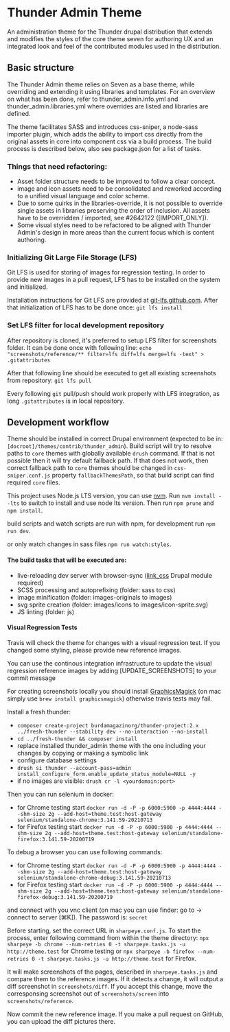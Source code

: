 # Thunder Admin Theme

An administration theme for the Thunder drupal distribution that extends and
modifies the styles of the core theme seven for authoring UX and an integrated
look and feel of the contributed modules used in the distribution.

## Basic structure

The Thunder Admin theme relies on Seven as a base theme, while overriding and extending it using libraries and
templates. For an overview on what has been done, refer to thunder_admin.info.yml and thunder_admin.libraries.yml where
overrides are listed and libraries are defined.

The theme facilitates SASS and introduces css-sniper, a node-sass importer plugin, which adds the ability to import css
directly from the original assets in core into component css via a build process. The build process is described below,
also see package.json for a list of tasks.

### Things that need refactoring:
* Asset folder structure needs to be improved to follow a clear concept.
* image and icon assets need to be consolidated and reworked according to a unified visual language and color scheme.
* Due to some quirks in the libraries-override, it is not possible to override single assets in libraries preserving
  the order of inclusion. All assets have to be overridden / imported, see #2642122 ([IMPORT_ONLY]).
* Some visual styles need to be refactored to be aligned with Thunder Admin's design in more areas than the current
  focus which is content authoring.

### Initializing Git Large File Storage (LFS)
Git LFS is used for storing of images for regression testing. In order to provide new images in a pull request, LFS has
to be installed on the system and initialized.

Installation instructions for Git LFS are provided at [git-lfs.github.com](https://git-lfs.github.com/).
After that initialization of LFS has to be done once: ``git lfs install``


### Set LFS filter for local development repository

After repository is cloned, it's preferred to setup LFS filter for screenshots folder. It can be done once with following line:
```echo "screenshots/reference/** filter=lfs diff=lfs merge=lfs -text" > .gitattributes```

After that following line should be executed to get all existing screenshots from repository:
```git lfs pull```

Every following `git` pull/push should work properly with LFS integration, as long `.gitattributes` is in local repository.

## Development workflow

Theme should be installed in correct Drupal environment (expected to be in: `[docroot]/themes/contrib/thunder_admin`).
Build script will try to resolve paths to `core` themes with globally available `drush` command. If that is not possible then it will try default fallback path.
If that does not work, then correct fallback path to `core` themes should be changed in `css-sniper.conf.js` property `fallbackThemesPath`, so that build script can find required `core` files.

This project uses Node.js LTS version, you can use [nvm](https://github.com/nvm-sh/nvm#installation-and-update).
Run `nvm install --lts` to switch to install and use node lts version.
Then run `npm prune` and `npm install`.

build scripts and watch scripts are run with npm, for development run
`npm run dev`.

or only watch changes in sass files
`npm run watch:styles`.

#### The build tasks that will be executed are:
* live-reloading dev server with browser-sync
  ([link_css](http://drupal.org/project/link_css) Drupal module required)
* SCSS processing and autoprefixing (folder: sass to css)
* image minification (folder: images-originals to images)
* svg sprite creation (folder: images/icons to images/icon-sprite.svg)
* JS linting (folder: js)

#### Visual Regression Tests
Travis will check the theme for changes with a visual regression test.
If you changed some styling, please provide new reference images.

You can use the continous integration infrastructure to update the visual regression reference images by adding [UPDATE_SCREENSHOTS] to your commit message

For creating screenshots locally you should install [GraphicsMagick](http://www.graphicsmagick.org/INSTALL-unix.html)
(on mac simply use `brew install graphicsmagick`) otherwise travis tests may fail.

Install a fresh thunder:

- `composer create-project burdamagazinorg/thunder-project:2.x ../fresh-thunder --stability dev --no-interaction --no-install`
- `cd ../fresh-thunder && composer install`
- replace installed thunder_admin theme with the one including your changes by copying or making a symbolic link
- configure database settings
- `drush si thunder --account-pass=admin install_configure_form.enable_update_status_module=NULL -y`
- if no images are visible: `drush cr -l <yourdomain:port>`

Then you can run selenium in docker:

- for Chrome testing start `docker run -d -P -p 6000:5900 -p 4444:4444 --shm-size 2g --add-host=theme.test:host-gateway selenium/standalone-chrome:3.141.59-20210713`
- for Firefox testing start `docker run -d -P -p 6000:5900 -p 4444:4444 --shm-size 2g --add-host=theme.test:host-gateway selenium/standalone-firefox:3.141.59-20200719`

To debug a browser you can use following commands:

- for Chrome testing start `docker run -d -P -p 6000:5900 -p 4444:4444 --shm-size 2g --add-host=theme.test:host-gateway selenium/standalone-chrome-debug:3.141.59-20210713`
- for Firefox testing start `docker run -d -P -p 6000:5900 -p 4444:4444 --shm-size 2g --add-host=theme.test:host-gateway selenium/standalone-firefox-debug:3.141.59-20200719`

and connect with you vnc client (on mac you can use finder: go to -> connect to server [⌘K]). The password is: `secret`

Before starting, set the correct URL in `sharpeye.conf.js`.
To start the process, enter following command from within the theme directory:
`npx sharpeye -b chrome --num-retries 0 -t sharpeye.tasks.js -u http://theme.test` for Chrome testing or `npx sharpeye -b firefox --num-retries 0 -t sharpeye.tasks.js -u http://theme.test` for Firefox.

It will make screenshots of the pages, described in `sharpeye.tasks.js` and compare them to the reference images.
If it detects a change, it will output a diff screenshot in `screenshots/diff`.
If you accept this change, move the corresponsing screenshot out of `screenshots/screen` into `screenshots/reference`.

Now commit the new reference image. If you make a pull request on GitHub, you can upload the diff pictures there.
